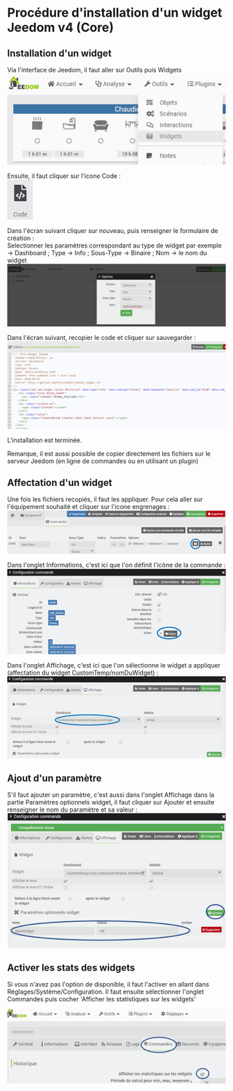 # Procédure d'installation d'un widget Jeedom v4 (Core)

## Installation d'un widget
Via l'interface de Jeedom, il faut aller sur Outils puis Widgets
![Core Widgets](./images/outilsWidgets.png)

Ensuite, il faut cliquer sur l'icone Code :  
 ![Icone Code](./images/widgetsCodeIcon.png)

Dans l'écran suivant cliquer sur nouveau, puis renseigner le formulaire de création :  
Selectionner les paramètres correspondant au type de widget par exemple -> Dashboard ; Type -> Info ; Sous-Type -> Binaire ; Nom -> le nom du widget
 ![Nouveau](./images/widgetsCodeNew.png)

Dans l'écran suivant, recopier le code et cliquer sur sauvegarder :  
 ![Edition du code](./images/WidgetsCodeEdit.png)

L'installation est terminée.

Remarque, il est aussi possible de copier directement les fichiers sur le serveur Jeedom (en ligne de commandes ou en utilisant un plugin)

## Affectation d'un widget

Une fois les fichiers recopiés, il faut les appliquer.
Pour cela aller sur l'équipement souhaité et cliquer sur l'icone engrenages :
![configuration commande](./images/cmd.info.binary_example.png)

Dans l'onglet Informations, c'est ici que l'on définit l'icône de la commande :
![Choix de l'icone de la commande](./images/defineIcon.png)

Dans l'onglet Affichage, c'est ici que l'on sélectionne le widget a appliquer (affectation du widget CustomTemp/nomDuWidget) :
![Application du widget](./images/applyWidget.png)

## Ajout d'un paramètre

S'il faut ajouter un paramètre, c'est aussi dans l'onglet Affichage dans la partie Paramètres optionnels widget, il faut cliquer sur Ajouter et ensuite renseigner le nom du paramètre et sa valeur :  
![Application du widget](./images/defineParameter.png)

## Activer les stats des widgets
Si vous n'avez pas l'option de disponible, il faut l'activer en allant dans Réglages/Système/Configuration. Il faut ensuite sélectionner l'onglet Commandes puis cocher 'Afficher les statistiques sur les widgets'

![Activer les stats des widgets](./images/activateWidgetsStats.png)
